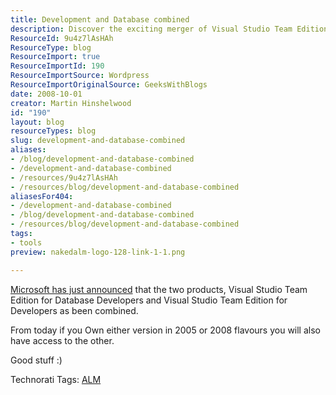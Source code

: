 ```yaml
---
title: Development and Database combined
description: Discover the exciting merger of Visual Studio Team Editions for Developers and Database Developers, enhancing your development experience. Learn more!
ResourceId: 9u4z7lAsHAh
ResourceType: blog
ResourceImport: true
ResourceImportId: 190
ResourceImportSource: Wordpress
ResourceImportOriginalSource: GeeksWithBlogs
date: 2008-10-01
creator: Martin Hinshelwood
id: "190"
layout: blog
resourceTypes: blog
slug: development-and-database-combined
aliases:
- /blog/development-and-database-combined
- /development-and-database-combined
- /resources/9u4z7lAsHAh
- /resources/blog/development-and-database-combined
aliasesFor404:
- /development-and-database-combined
- /blog/development-and-database-combined
- /resources/blog/development-and-database-combined
tags:
- tools
preview: nakedalm-logo-128-link-1-1.png

---
```

[Microsoft has just announced](http://blogs.msdn.com/gertd/archive/2008/09/29/team-developer-team-data-team-developer.aspx) that the two products, Visual Studio Team Edition for Database Developers and Visual Studio Team Edition for Developers as been combined.

From today if you Own either version in 2005 or 2008 flavours you will also have access to the other.

Good stuff :)

Technorati Tags: [ALM](http://technorati.com/tags/ALM)
